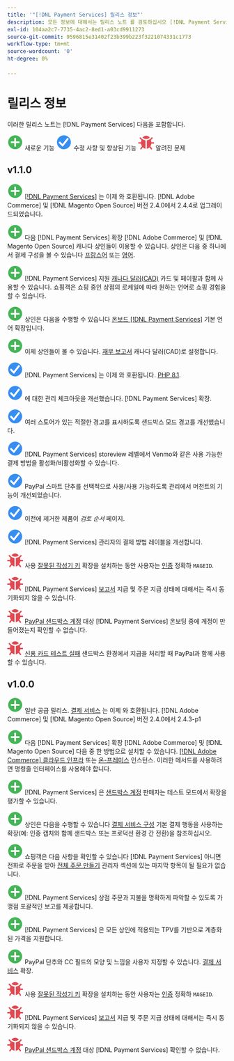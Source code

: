 ```yaml
---
title: '"[!DNL Payment Services] 릴리스 정보"'
description: 모든 정보에 대해서는 릴리스 노트 를 검토하십시오 [!DNL Payment Services] 릴리스.
exl-id: 104aa2c7-7735-4ac2-8ed1-a03cd9911273
source-git-commit: 9596815e31402f23b399b223f3221074331c1773
workflow-type: tm+mt
source-wordcount: '0'
ht-degree: 0%

---
```


# 릴리스 정보

이러한 릴리스 노트는 [!DNL Payment Services] 다음을 포함합니다.

![새로 만들기](../assets/new.svg) 새로운 기능
![해결된 문제](../assets/fix.svg) 수정 사항 및 향상된 기능
![알려진 문제](../assets/bug.svg) 알려진 문제

## v1.1.0

![새로 만들기](../assets/new.svg)<!-- Issue PAY-2127 --> [[!DNL Payment Services]](https://marketplace.magento.com/magento-payment-services.html) 는 이제 와 호환됩니다. [!DNL Adobe Commerce] 및 [!DNL Magento Open Source] 버전 2.4.0에서 2.4.4로 업그레이드되었습니다.

![새로 만들기](../assets/new.svg)<!-- Issue PAY-2682 --> 다음 [!DNL Payment Services] 확장 [!DNL Adobe Commerce] 및 [!DNL Magento Open Source] 캐나다 상인들이 이용할 수 있습니다. 상인은 다음 중 하나에서 결제 구성을 볼 수 있습니다 [프랑스어](https://experienceleague.adobe.com/docs/commerce-merchant-services/payment-services/overview.html?lang=fr) 또는 [영어](https://experienceleague.adobe.com/docs/commerce-merchant-services/payment-services/overview.html?lang=en).

![새로 만들기](../assets/new.svg)<!-- Issue PAY-2681 --> [!DNL Payment Services] 지원 [캐나다 달러(CAD)](overview.md#accepted-credit-cards-and-currencies) 카드 및 페이팔과 함께 사용할 수 있습니다. 쇼핑객은 쇼핑 중인 상점의 로케일에 따라 원하는 언어로 쇼핑 경험을 할 수 있습니다.

![새로 만들기](../assets/new.svg)<!-- Issue PAY-2680 --> 상인은 다음을 수행할 수 있습니다 [온보드 [!DNL Payment Services]](onboard.md) 기본 언어 확장입니다.

![새로 만들기](../assets/new.svg)<!-- Issue PAY-2678 --> 이제 상인들이 볼 수 있습니다. [재무 보고서](order-payment-status.md) 캐나다 달러(CAD)로 설정합니다.

![해결된 문제](../assets/fix.svg)<!-- Issue PAY-2710 --> [!DNL Payment Services] 는 이제 와 호환됩니다. [PHP 8.1](https://www.php.net/releases/8.1/en.php).

![해결된 문제](../assets/fix.svg)<!-- Issue PAY-3035 --> 에 대한 관리 체크아웃을 개선했습니다. [!DNL Payment Services] 확장.

![해결된 문제](../assets/fix.svg)<!-- Issue PAY-3017 --> 여러 스토어가 있는 적절한 경고를 표시하도록 샌드박스 모드 경고를 개선했습니다.

![해결된 문제](../assets/fix.svg)<!-- Issue PAY-2742 --> [!DNL Payment Services] storeview 레벨에서 Venmo와 같은 사용 가능한 결제 방법을 활성화/비활성화할 수 있습니다.

![해결된 문제](../assets/fix.svg)<!-- Issue PAY-2277 --> PayPal 스마트 단추를 선택적으로 사용/사용 가능하도록 관리에서 머천트의 기능이 개선되었습니다.

![해결된 문제](../assets/fix.svg)<!-- Issue PAY-2561 --> 이전에 제거한 제품이 _검토 순서_ 페이지.

![해결된 문제](../assets/fix.svg)<!-- Issue PAY-2456 --> [!DNL Payment Services] 관리자의 결제 방법 레이블을 개선합니다.

![알려진 문제](../assets/bug.svg)<!-- Issue PAY-2473 --> 사용 [잘못된 작성기 키](https://support.magento.com/hc/en-us/articles/4406603542541) 확장을 설치하는 동안 사용자는 [인증](https://devdocs.magento.com/guides/v2.4/install-gde/prereq/connect-auth.html) 정확하 `MAGEID`.

![알려진 문제](../assets/bug.svg)<!-- Issue PAY-2474 --> [!DNL Payment Services] [보고서](https://support.magento.com/hc/en-us/articles/4406114741517) 지급 및 주문 지급 상태에 대해서는 즉시 동기화되지 않을 수 있습니다.

![알려진 문제](../assets/bug.svg)<!-- Issue PAY-2475 --> [PayPal 샌드박스 계정](https://support.magento.com/hc/en-us/articles/4406954952461) 대상 [!DNL Payment Services] 온보딩 중에 계정이 만들어졌는지 확인할 수 없습니다.

![알려진 문제](../assets/bug.svg)<!-- Issue PAY-2842 --> [신용 카드 테스트 실패](https://support.magento.com/hc/en-us/articles/5201041963917) 샌드박스 환경에서 지급을 처리할 때 PayPal과 함께 사용할 수 있습니다.

## v1.0.0

![새로 만들기](../assets/new.svg)<!-- Issue PAY-2127 --> 일반 공급 릴리스. [결제 서비스](https://marketplace.magento.com/magento-payment-services.html) 는 이제 와 호환됩니다. [!DNL Adobe Commerce] 및 [!DNL Magento Open Source] 버전 2.4.0에서 2.4.3-p1

![새로 만들기](../assets/new.svg)<!-- Issue PAY-124 --> 다음 [!DNL Payment Services] 확장 [!DNL Adobe Commerce] 및 [!DNL Magento Open Source] 다음 중 한 방법으로 설치할 수 있습니다. [[!DNL Adobe Commerce] 클라우드 인프라](install.md#magento-commerce-cloud) 또는 [온-프레미스](install.md#on-premises) 인스턴스. 이러한 메서드를 사용하려면 명령줄 인터페이스를 사용해야 합니다.

![새로 만들기](../assets/new.svg)<!-- Issue PAY-1986 --> [!DNL Payment Services] 은 [샌드박스 계정](onboard.md#enable-sandbox-testing) 판매자는 테스트 모드에서 확장을 평가할 수 있습니다.

![새로 만들기](../assets/new.svg)<!-- Issue PAY-666 --> 상인은 다음을 수행할 수 있습니다 [결제 서비스 구성](settings.md) 기본 결제 행동을 사용하는 확장(예: 인증 캡처와 함께 샌드박스 또는 프로덕션 환경 간 전환)을 참조하십시오.

![새로 만들기](../assets/new.svg)<!-- Issue PAY-780 --> 쇼핑객은 다음 사항을 확인할 수 있습니다 [!DNL Payment Services] 아니면 전화로 주문을 받아 [전체 주문 만들기](create-order.md) 관리자 섹션에 있는 마지막 항목이 될 필요가 없습니다.

![새로 만들기](../assets/new.svg)<!-- Issue PAY-1856 --> [!DNL Payment Services] 상점 주문과 지불을 명확하게 파악할 수 있도록 가맹점 포괄적인 보고를 제공합니다.

![새로 만들기](../assets/new.svg)<!-- Issue PAY-311 --> [!DNL Payment Services] 은 모든 상인에 적용되는 TPV를 기반으로 계층화된 가격을 지원합니다.

![새로 만들기](../assets/new.svg)<!-- Issue PAY-1443 --> PayPal 단추와 CC 필드의 모양 및 느낌을 사용자 지정할 수 있습니다. [결제 서비스](payments-options.md) 확장.

![알려진 문제](../assets/bug.svg)<!-- Issue PAY-2473 --> 사용 [잘못된 작성기 키](https://support.magento.com/hc/en-us/articles/4406603542541) 확장을 설치하는 동안 사용자는 [인증](https://devdocs.magento.com/guides/v2.4/install-gde/prereq/connect-auth.html) 정확하 `MAGEID`.

![알려진 문제](../assets/bug.svg)<!-- Issue PAY-2474 --> [!DNL Payment Services] [보고서](https://support.magento.com/hc/en-us/articles/4406114741517) 지급 및 주문 지급 상태에 대해서는 즉시 동기화되지 않을 수 있습니다.

![알려진 문제](../assets/bug.svg)<!-- Issue PAY-2475 --> [PayPal 샌드박스 계정](https://support.magento.com/hc/en-us/articles/4406954952461) 대상 [!DNL Payment Services] 확인할 수 없습니다.
